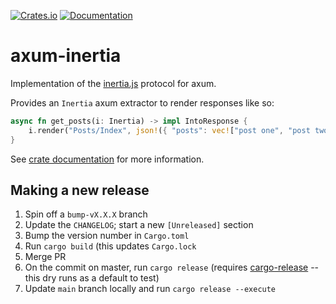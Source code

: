 [![Crates.io](https://img.shields.io/crates/v/axum-inertia.svg)](https://crates.io/crates/axum-inertia)
[![Documentation](https://docs.rs/axum-inertia/badge.svg)](https://docs.rs/axum-inertia/)

axum-inertia
============

Implementation of the [inertia.js] protocol for axum.

Provides an `Inertia` axum extractor to render responses like so:

```rust
async fn get_posts(i: Inertia) -> impl IntoResponse {
    i.render("Posts/Index", json!({ "posts": vec!["post one", "post two"] }))
}
```

See [crate documentation] for more information.

[inertia.js]: https://inertiajs.com
[crate documentation]: https://docs.rs/axum-inertia/latest/axum_inertia/

## Making a new release

1. Spin off a `bump-vX.X.X` branch
2. Update the `CHANGELOG`; start a new `[Unreleased]` section
3. Bump the version number in `Cargo.toml`
3. Run `cargo build` (this updates `Cargo.lock`
5. Merge PR
4. On the commit on master, run `cargo release` (requires [cargo-release][cargo-release] -- this dry runs as a default to test)
4. Update `main` branch locally and run `cargo release --execute`

[cargo-release]: https://github.com/crate-ci/cargo-release
